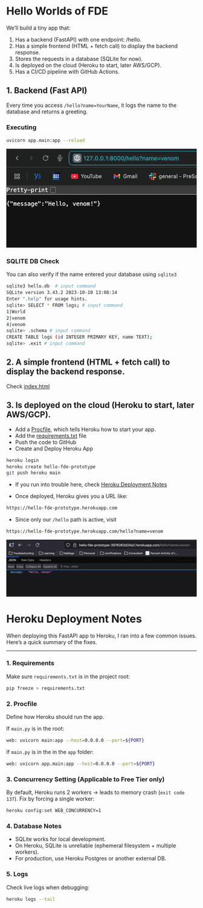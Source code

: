 # Hello Worlds of FDE
We’ll build a tiny app that:

1. Has a backend (FastAPI) with one endpoint: /hello.
2. Has a simple frontend (HTML + fetch call) to display the backend response.
3. Stores the requests in a database (SQLite for now).
4. Is deployed on the cloud (Heroku to start, later AWS/GCP).
5. Has a CI/CD pipeline with GitHub Actions.

## 1. Backend (Fast API)
Every time you access `/hello?name=YourName`, it logs the name to the database and returns a greeting.

### Executing
```bash
uvicorn app.main:app --reload
```

![image](/images/Screenshot2025-09-12at15.58.12.png)

### SQLITE DB Check
You can also verify if the name entered your database using `sqlite3`
```bash
sqlite3 hello.db  # input command
SQLite version 3.43.2 2023-10-10 13:08:14
Enter ".help" for usage hints.
sqlite> SELECT * FROM logs; # input command
1|World
2|venom
4|venom
sqlite> .schema # input command
CREATE TABLE logs (id INTEGER PRIMARY KEY, name TEXT);
sqlite> .exit # input command
```

## 2. A simple frontend (HTML + fetch call) to display the backend response.
Check [index.html](index.html)

## 3. Is deployed on the cloud (Heroku to start, later AWS/GCP).
- Add a [Procfile](Procfile), which tells Heroku how to start your app.
- Add the [requirements.txt](requirements.txt) file
- Push the code to GitHub
- Create and Deploy Heroku App
```bash
heroku login
heroku create hello-fde-prototype
git push heroku main
```

- If you run into trouble here, check [Heroku Deployment Notes](#Heroku-Deployment-Notes)


- Once deployed, Heroku gives you a URL like:
```bash
https://hello-fde-prototype.herokuapp.com
```

- Since only our `/hello` path is active, visit
```bash
https://hello-fde-prototype.herokuapp.com/hello?name=venom
```

![image](/images/Screenshot2025-09-12at16.57.38.png)


# Heroku Deployment Notes

When deploying this FastAPI app to Heroku, I ran into a few common issues.  
Here’s a quick summary of the fixes.

---

### 1. Requirements
Make sure `requirements.txt` is in the project root:

```bash
pip freeze > requirements.txt
```

### 2. Procfile
Define how Heroku should run the app.

If `main.py` is in the root:
```bash
web: uvicorn main:app --host=0.0.0.0 --port=${PORT}
```

If `main.py` is in the in the `app` folder:
```bash
web: uvicorn app.main:app --host=0.0.0.0 --port=${PORT}
```

### 3. Concurrency Setting (Applicable to Free Tier only)
By default, Heroku runs 2 workers → leads to memory crash (`exit code 137`).
Fix by forcing a single worker:
```bash
heroku config:set WEB_CONCURRENCY=1
```

### 4. Database Notes
- SQLite works for local development.
- On Heroku, SQLite is unreliable (ephemeral filesystem + multiple workers).
- For production, use Heroku Postgres or another external DB.

### 5. Logs
Check live logs when debugging:
```bash
heroku logs --tail
```
